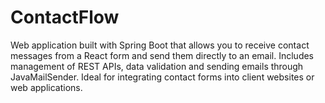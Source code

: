 # ContactFlow
Web application built with Spring Boot that allows you to receive contact messages from a React form and send them directly to an email. Includes management of REST APIs, data validation and sending emails through JavaMailSender. Ideal for integrating contact forms into client websites or web applications.
